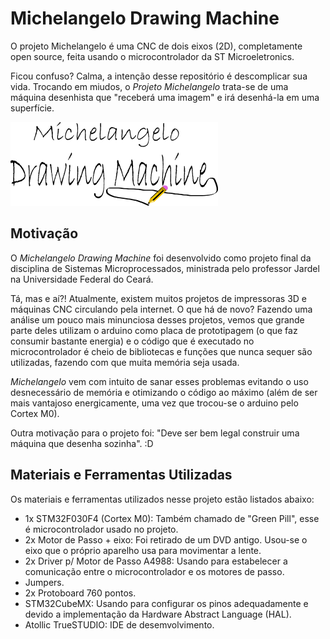 # Michelangelo Drawing Machine
  
O projeto Michelangelo é uma CNC de dois eixos (2D), completamente open source, feita usando o microcontrolador da ST Microeletronics. 

Ficou confuso? Calma, a intenção desse repositório é descomplicar sua vida. Trocando em miudos, o _Projeto Michelangelo_ trata-se de uma máquina desenhista que "receberá uma imagem" e irá desenhá-la em uma superfície.

  ![](https://github.com/John-Alves/projeto-michelangelo/blob/master/Imagens/michelangelo-logo.png?raw=true)
  
## Motivação

O _Michelangelo Drawing Machine_ foi desenvolvido como projeto final da disciplina de Sistemas Microprocessados, ministrada pelo professor Jardel na Universidade Federal do Ceará.

Tá, mas e aí?! Atualmente, existem muitos projetos de impressoras 3D e máquinas CNC circulando pela internet. O que há de novo? Fazendo uma análise um pouco mais minunciosa desses projetos, vemos que grande parte deles utilizam o arduino como placa de prototipagem (o que faz consumir bastante energia) e o código que é executado no microcontrolador é cheio de bibliotecas e funções que nunca sequer são utilizadas, fazendo com que muita memória seja usada.

_Michelangelo_ vem com intuito de sanar esses problemas evitando o uso desnecessário de memória e otimizando o código ao máximo (além de ser mais vantajoso energicamente, uma vez que trocou-se o arduino pelo Cortex M0). 

Outra motivação para o projeto foi: "Deve ser bem legal construir uma máquina que desenha sozinha". :D

## Materiais e Ferramentas Utilizadas

Os materiais e ferramentas utilizados nesse projeto estão listados abaixo:
* 1x STM32F030F4 (Cortex M0): Também chamado de "Green Pill", esse é microcontrolador usado no projeto.
* 2x Motor de Passo + eixo: Foi retirado de um DVD antigo. Usou-se o eixo que o próprio aparelho usa para movimentar a lente.  
* 2x Driver p/ Motor de Passo A4988: Usando para estabelecer a comunicação entre o microcontrolador e os motores de passo.
* Jumpers.
* 2x Protoboard 760 pontos.
* STM32CubeMX: Usando para configurar os pinos adequadamente e devido a implementação da Hardware Abstract Language (HAL).
* Atollic TrueSTUDIO: IDE de desemvolvimento.
